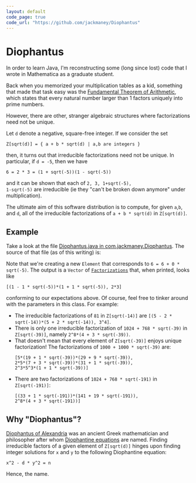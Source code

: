 ```yaml
---
layout: default
code_page: true
code_url: "https://github.com/jackmaney/Diophantus"
---
```


<h1>Diophantus</h1>

In order to learn Java, I'm reconstructing some (long since lost) code that I wrote in Mathematica as a graduate student.

Back when you memorized your multiplication tables as a kid, something that made that task easy was the [Fundamental Theorem of Arithmetic](http://en.wikipedia.org/wiki/Fundamental_theorem_of_arithmetic), which states that every natural number larger than 1 factors uniquely into prime numbers.

However, there are other, stranger algebraic structures where factorizations need not be unique.

Let <code>d</code> denote a negative, square-free integer. If we consider the set

<pre><code>Z[sqrt(d)] = { a + b * sqrt(d) | a,b are integers }</code></pre></center>

then, it turns out that irreducible factorizations need not be unique. In particular, if <code>d = -5</code>, then we have

<pre><code>6 = 2 * 3 = (1 + sqrt(-5))(1 - sqrt(-5))</code></pre>

and it can be shown that each of <code>2, 3, 1+sqrt(-5), 1-sqrt(-5)</code> are irreducible (ie they "can't be broken down anymore" under multiplication).

The ultimate aim of this software distribution is to compute, for given <code>a</code>,<code>b</code>, and <code>d</code>, all of the irreducible factorizations of <code>a + b * sqrt(d)</code> in <code>Z[sqrt(d)]</code>.

<h2>Example</h2>

Take a look at the file <a href="https://github.com/jackmaney/Diophantus/blob/master/src/com/jackmaney/Diophantus/Diophantus.java">Diophantus.java in com.jackmaney.Diophantus</a>. The source of that file (as of this writing) is:

<script src="https://gist.github.com/jackmaney/841ca7af0027c02a6deb.js"></script>

Note that we're creating a new <code>Element</code> that corresponds to <code>6 = 6 + 0 * sqrt(-5)</code>. The output is a <code>Vector</code> of <a  href="https://github.com/jackmaney/Diophantus/blob/master/src/com/jackmaney/Diophantus/Factorization.java"><code>Factorizations</code></a> that, when printed, looks like

<pre><code>[(1 - 1 * sqrt(-5))*(1 + 1 * sqrt(-5)), 2*3]</code></pre>

conforming to our expectations above. Of course, feel free to tinker around with the parameters in this class. For example:

<ul>
<li>The irreducible factorizations of <code>81</code> in <code>Z[sqrt(-14)]</code> are <code>[(5 - 2 * sqrt(-14))*(5 + 2 * sqrt(-14)), 3^4]</code>.</li>
<li>There is only one irreducible factorization of <code>1024 + 768 * sqrt(-39)</code> in <code>Z[sqrt(-39)]</code>, namely <code>2^8*(4 + 3 * sqrt(-39))</code>.</li>
<li>That doesn't mean that every element of <code>Z[sqrt(-39)]</code> enjoys unique factorization! The factorizations of <code>1000 + 1000 * sqrt(-39)</code> are:
<pre><code>[5*(19 + 1 * sqrt(-39))*(29 + 9 * sqrt(-39)),
2*5*(7 + 3 * sqrt(-39))*(31 + 1 * sqrt(-39)),
2^3*5^3*(1 + 1 * sqrt(-39))]</code></pre></li>
<li>There are two factorizations of <code>1024 + 768 * sqrt(-191)</code> in <code>Z[sqrt(-191)]</code>:

<pre><code>[(33 + 1 * sqrt(-191))*(141 + 19 * sqrt(-191)),
2^8*(4 + 3 * sqrt(-191))]</code></pre>
</li>
</ul>
<h2>Why "Diophantus"?</h2>


<a href="http://en.wikipedia.org/wiki/Diophantus">Diophantus of Alexandria</a> was an ancient Greek mathematician and philosopher after whom <a href="http://en.wikipedia.org/wiki/Diophantine_equation">Diophantine equations</a> are named. Finding irreducible factors of a given element of <code>Z[sqrt(d)]</code> hinges upon finding integer solutions for <code>x</code> and <code>y</code> to the following Diophantine equation:

<pre><code>x^2 - d * y^2 = n</code></pre>

Hence, the name.
